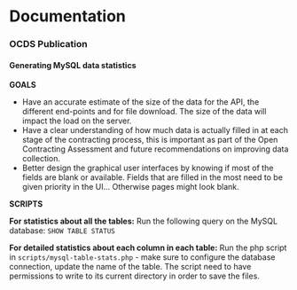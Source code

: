 # Documentation

### OCDS Publication


#### Generating MySQL data statistics

**GOALS** 

- Have an accurate estimate of the size of the data for the API, the different end-points and for file download. The size of the data will impact the load on the server.
- Have a clear understanding of how much data is actually filled in at each stage of the contracting process, this is important as part of the Open Contracting Assessment and future recommendations on improving data collection.
- Better design the graphical user interfaces by knowing if most of the fields are blank or available. Fields that are filled in the most need to be given priority in the UI... Otherwise pages might look blank.

**SCRIPTS**

**For statistics about all the tables:** Run the following query on the MySQL database: `SHOW TABLE STATUS`  


**For detailed statistics about each column in each table:** Run the php script in `scripts/mysql-table-stats.php` - make sure to configure the database connection, update the name of the table. The script need to have permissions to write to its current directory in order to save the files.
